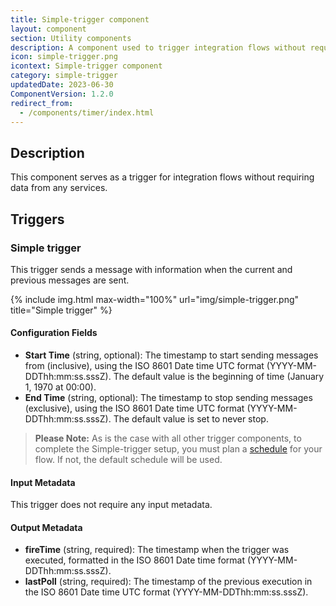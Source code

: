 ```yaml
---
title: Simple-trigger component
layout: component
section: Utility components
description: A component used to trigger integration flows without requesting data from any services.
icon: simple-trigger.png
icontext: Simple-trigger component
category: simple-trigger
updatedDate: 2023-06-30
ComponentVersion: 1.2.0
redirect_from:
  - /components/timer/index.html
---
```


## Description

This component serves as a trigger for integration flows without requiring data from any services.

## Triggers

### Simple trigger

This trigger sends a message with information when the current and previous messages are sent.

{% include img.html max-width="100%" url="img/simple-trigger.png" title="Simple trigger" %}

#### Configuration Fields

* **Start Time** (string, optional): The timestamp to start sending messages from (inclusive), using the ISO 8601 Date time UTC format (YYYY-MM-DDThh:mm:ss.sssZ). The default value is the beginning of time (January 1, 1970 at 00:00).
* **End Time** (string, optional): The timestamp to stop sending messages (exclusive), using the ISO 8601 Date time UTC format (YYYY-MM-DDThh:mm:ss.sssZ). The default value is set to never stop.

> **Please Note:** As is the case with all other trigger components, to complete the Simple-trigger setup, you must plan a [schedule](/guides/managing-flows#scheduling) for your flow. If not, the default schedule will be used.

#### Input Metadata

This trigger does not require any input metadata.

#### Output Metadata

* **fireTime** (string, required): The timestamp when the trigger was executed, formatted in the ISO 8601 Date time format (YYYY-MM-DDThh:mm:ss.sssZ).
* **lastPoll** (string, required): The timestamp of the previous execution in the ISO 8601 Date time UTC format (YYYY-MM-DDThh:mm:ss.sssZ).
